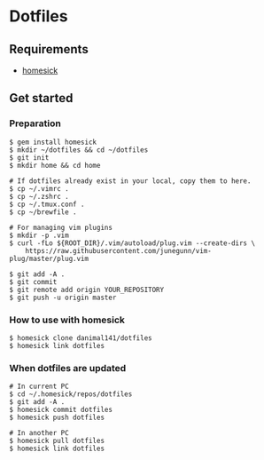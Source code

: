 # Dotfiles

## Requirements

- [homesick](https://github.com/technicalpickles/homesick)

## Get started

### Preparation

```
$ gem install homesick
$ mkdir ~/dotfiles && cd ~/dotfiles
$ git init
$ mkdir home && cd home

# If dotfiles already exist in your local, copy them to here.
$ cp ~/.vimrc .
$ cp ~/.zshrc .
$ cp ~/.tmux.conf .
$ cp ~/brewfile .

# For managing vim plugins
$ mkdir -p .vim
$ curl -fLo ${ROOT_DIR}/.vim/autoload/plug.vim --create-dirs \
    https://raw.githubusercontent.com/junegunn/vim-plug/master/plug.vim

$ git add -A .
$ git commit
$ git remote add origin YOUR_REPOSITORY
$ git push -u origin master
```

### How to use with homesick

```
$ homesick clone danimal141/dotfiles
$ homesick link dotfiles
```

### When dotfiles are updated

```
# In current PC
$ cd ~/.homesick/repos/dotfiles
$ git add -A .
$ homesick commit dotfiles
$ homesick push dotfiles

# In another PC
$ homesick pull dotfiles
$ homesick link dotfiles
```
